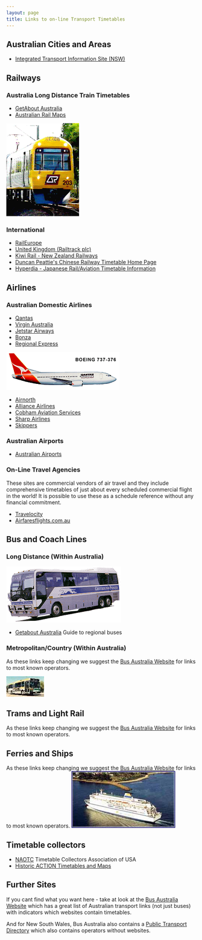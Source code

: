 ```yaml
---
layout: page
title: Links to on-line Transport Timetables
---
```

## Australian Cities and Areas

* [Integrated Transport Information Site (NSW)](http://www.131500.com.au)

## Railways

### Australia Long Distance Train Timetables

* [GetAbout Australia](http://www.getaboutaustralia.com/searches.php)
* [Australian Rail Maps](http://www.railmaps.com.au)

![](smu.gif)

### International

* [RailEurope](http://www.raileurope.com/)
* [United Kingdom (Railtrack plc)](http://www.rail.co.uk/ukrail/planner/planner.htm)
* [Kiwi Rail - New Zealand Railways](http://www.kiwirail.co.nz)
* [Duncan Peattie's Chinese Railway Timetable Home Page](http://www.chinatt.org)
* [Hyperdia - Japanese Rail/Aviation Timetable Information](http://www.hyperdia.com/)

## Airlines

### Australian Domestic Airlines

* [Qantas](http://www.qantas.com/travel/airlines/timetable/global/en)
* [Virgin Australia](http://www.virginaustralia.com/au/en/plan/timetables-route-maps/flight-timetables/)
* [Jetstar Airways](http://www.jetstar.com/au/en/home)
* [Bonza](https://www.flybonza.com)
* [Regional Express](http://www.rex.com.au/Schedules/default.aspx)

![](qf737.gif)

* [Airnorth](http://www.airnorth.com.au/plan-your-trip/timetable)
* [Alliance Airlines](http://www.allianceairlines.com.au/when-we-fly/scheduled-services)
* [Cobham Aviation Services](http://www.cobhamaviationservices.com)
* [Sharp Airlines](http://sharpairlines.com.au/airline_services/flightschedules.html)
* [Skippers](http://www.skippers.com.au/Flights.asp)

### Australian Airports

* [Australian Airports](http://www.aeroseek.com/links/Airports/By_Region/Oceania/)

### On-Line Travel Agencies

These sites are commercial vendors of air travel and they include comprehensive
timetables of just about every scheduled commercial flight in the world!
It is possible to use these as a schedule reference without any financial commitment.

* [Travelocity](http://www.travelocity.com/)
* [Airfaresflights.com.au](http://www.airfaresflights.com.au/)

## Bus and Coach Lines

### Long Distance (Within Australia)

![](greyhoun.gif)

* [Getabout Australia](http://www.getaboutaustralia.com/searches.php) Guide to regional buses

### Metropolitan/Country (Within Australia)

As these links keep changing we suggest the [Bus Australia Website](http://www.busaustralia.com/) for links to most known operators.

![](bus.jpg)

## Trams and Light Rail

As these links keep changing we suggest the [Bus Australia Website](http://www.busaustralia.com/) for links to most known operators.

## Ferries and Ships

As these links keep changing we suggest the [Bus Australia Website](http://www.busaustralia.com/) for links to most known operators.
![](spirit2.jpg)

## Timetable collectors

* [NAOTC](http://www.naotc.org) Timetable Collectors Association of USA
* [Historic ACTION Timetables and Maps](http://actbus.net/gallery/index.php/History/Timetables)

## Further Sites

 If you cant find what you want here - take at look at
 the [Bus Australia Website](http://www.busaustralia.com/)
 which has a great list of Australian transport links (not just buses)
 with indicators which websites contain timetables.

And for New South Wales, Bus Australia also contains a
 [Public Transport Directory](http://www.busaustralia.com/fleetlists/directory.htm)
 which also contains operators without websites.
